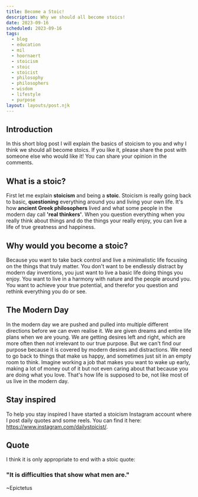```yaml
---
title: Become a Stoic!
description: Why we should all become stoics!
date: 2023-09-16
scheduled: 2023-09-16
tags:
  - blog
  - education
  - mil
  - hoornaert
  - stoicism
  - stoic
  - stoicist
  - philosophy
  - philosophers
  - wisdom
  - lifestyle
  - purpose
layout: layouts/post.njk
---
```

## Introduction

In this short blog post I will explain the basics of stoicism to you and why I think we should all become stoics. If you like it, please share the post with someone else who would like it! You can share your opinion in the comments.

## What is a stoic?

First let me explain **stoicism** and being a **stoic**. Stoicism is really going back to basic, **questioning** everything around you and living your own life. It's how **ancient Greek philosophers** lived and what some people in the modern day call **'real thinkers'**. When you question everything when you really think about things and do the things your really enjoy, you can live a life of true greatness and happiness. 

## Why would you become a stoic?

Because you want to take back control and live a minimalistic life focusing on the things that truly matter. You don't want to be endlessly distract by modern day inventions, you just want to live a basic life doing things you enjoy. You want to live in a harmony with nature and the people around you. You want to achieve your true potential, and therefor you question and rethink everything you do or see.

## The Modern Day

In the modern day we are pushed and pulled into multiple different directions before we can even realise it. We are given dreams and entire life plans when we are young. We are getting desires left and right, which are more often then not irrelevant to our true purpose. But we can't find our purpose because it is covered by modern desires and distractions. We need to go back to things that make us happy, and sometimes just sit in an empty room to think. Imagine working a job that makes you want to wake up early, making a lot of money out of it but not even caring about that because you are doing what you love. That's how life is supposed to be, not like most of us live in the modern day.

## Stay inspired

To help you stay inspired I have started a stoicism Instagram account where I post daily quotes and some reels. You can find it here: https://www.instagram.com/dailystoicist/. 

## Quote

I think it is only appropriate to end with a stoic quote:

### "It is difficulties that show what men are."
~Epictetus